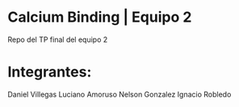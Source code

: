 # Calcium Binding | Equipo 2

Repo del TP final del equipo 2

# Integrantes:
Daniel Villegas
Luciano Amoruso
Nelson Gonzalez
Ignacio Robledo
